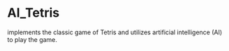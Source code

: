 # AI_Tetris
implements the classic game of Tetris and utilizes artificial intelligence (AI) to play the game.
